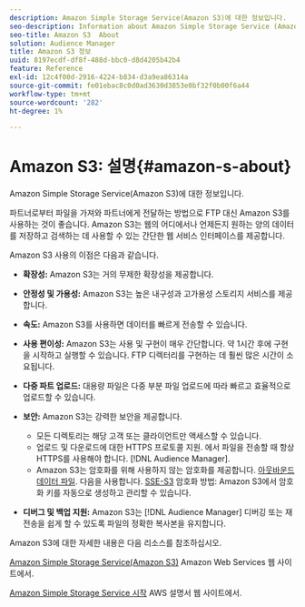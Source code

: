 ```yaml
---
description: Amazon Simple Storage Service(Amazon S3)에 대한 정보입니다.
seo-description: Information about Amazon Simple Storage Service (Amazon S3).
seo-title: Amazon S3  About
solution: Audience Manager
title: Amazon S3 정보
uuid: 8197ecdf-df8f-488d-bbc0-d8d4205b42b4
feature: Reference
exl-id: 12c4f00d-2916-4224-b834-d3a9ea86314a
source-git-commit: fe01ebac8c0d0ad3630d3853e0bf32f0b00f6a44
workflow-type: tm+mt
source-wordcount: '282'
ht-degree: 1%

---
```


# Amazon S3: 설명{#amazon-s-about}

Amazon Simple Storage Service(Amazon S3)에 대한 정보입니다.

파트너로부터 파일을 가져와 파트너에게 전달하는 방법으로 FTP 대신 Amazon S3를 사용하는 것이 좋습니다. Amazon S3는 웹의 어디에서나 언제든지 원하는 양의 데이터를 저장하고 검색하는 데 사용할 수 있는 간단한 웹 서비스 인터페이스를 제공합니다.

Amazon S3 사용의 이점은 다음과 같습니다.

* **확장성:** Amazon S3는 거의 무제한 확장성을 제공합니다.
* **안정성 및 가용성:** Amazon S3는 높은 내구성과 고가용성 스토리지 서비스를 제공합니다.
* **속도:** Amazon S3를 사용하면 데이터를 빠르게 전송할 수 있습니다.
* **사용 편이성:** Amazon S3는 사용 및 구현이 매우 간단합니다. 약 1시간 후에 구현을 시작하고 실행할 수 있습니다. FTP 디렉터리를 구현하는 데 훨씬 많은 시간이 소요됩니다.
* **다중 파트 업로드:** 대용량 파일은 다중 부분 파일 업로드에 따라 빠르고 효율적으로 업로드할 수 있습니다.
* **보안:** Amazon S3는 강력한 보안을 제공합니다.

   * 모든 디렉토리는 해당 고객 또는 클라이언트만 액세스할 수 있습니다.
   * 업로드 및 다운로드에 대한 HTTPS 프로토콜 지원. 에서 파일을 전송할 때 항상 HTTPS를 사용해야 합니다. [!DNL Audience Manager].
   * Amazon S3는 암호화를 위해 사용하지 않는 암호화를 제공합니다. [아웃바운드 데이터 파일](../integration/receiving-audience-data/batch-outbound-transfers/outbound-file-name-contents.md). 다음을 사용합니다. [SSE-S3](https://docs.aws.amazon.com/AmazonS3/latest/dev/serv-side-encryption.html) 암호화 방법: Amazon S3에서 암호화 키를 자동으로 생성하고 관리할 수 있습니다.

* **디버그 및 백업 지원:** Amazon S3는 [!DNL Audience Manager] 디버깅 또는 재전송을 쉽게 할 수 있도록 파일의 정확한 복사본을 유지합니다.

Amazon S3에 대한 자세한 내용은 다음 리소스를 참조하십시오.

[Amazon Simple Storage Service(Amazon S3)](https://aws.amazon.com/s3/) Amazon Web Services 웹 사이트에서.

[Amazon Simple Storage Service 시작](https://docs.aws.amazon.com/AmazonS3/latest/gsg/GetStartedWithS3.html) AWS 설명서 웹 사이트에서.
